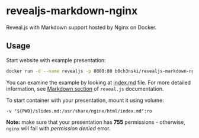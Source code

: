 # revealjs-markdown-nginx
Reveal.js with Markdown support hosted by Nginx on Docker.

## Usage
Start website with example presentation:
```bash
docker run -d --name revealjs -p 8080:80 b0ch3nski/revealjs-markdown-nginx
```
You can examine the example by looking at [index.md](index.md) file.
For more detailed information, see [Markdown section](https://github.com/hakimel/reveal.js/#markdown) of `reveal.js`
documentation.

To start container with your presentation, mount it using volume:
```
-v "${PWD}/slides.md:/usr/share/nginx/html/index.md":ro
```
**Note:** make sure that your presentation has **755** permissions - otherwise, `nginx` will fail with
*permission denied* error.
